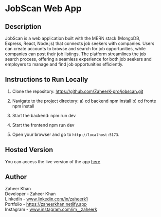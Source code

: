 # JobScan Web App

## Description
JobScan is a web application built with the MERN stack (MongoDB, Express, React, Node.js) that connects job seekers with companies. 
Users can create accounts to browse and search for job opportunities, while companies can post their job listings. 
The platform streamlines the job search process, offering a seamless experience for both job seekers and employers to manage and find job opportunities efficiently.

## Instructions to Run Locally
1. Clone the repository:
    https://github.com/ZaheerK-pro/jobscan.git

2. Navigate to the project directory:
   a) cd backend
       npm install
   b) cd fronte
       npm install
   
3. Start the backend:
    npm run dev
4. Start the frontend
   npm run dev
5. Open your browser and go to `http://localhost:5173`.

## Hosted Version
You can access the live version of the app [here](https://jobscan.vercel.app/).

## Author
Zaheer Khan <br>
Developer - Zaheer Khan <br>
LinkedIn - www.linkedin.com/in/zaheerk1 <br>
Portfolio - https://zaheerkhan.netlify.app <br>
Instagram - www.instagram.com/im__zaheerk <br>
